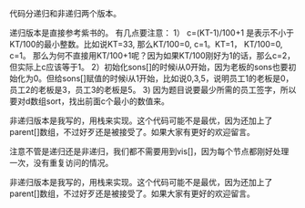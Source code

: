代码分递归和非递归两个版本。

递归版本是直接参考紫书的。
有几点要注意：
1） c=(KT-1)/100+1 是表示不小于KT/100的最小整数。比如说KT=33, 那么KT/100=0, c=1。KT=1， KT/100=0, c=1。
那么为何不直接用KT/100+1呢？因为如果KT/100刚好为1的话，那么c=2，但实际上c应该等于1。
2）初始化sons[]的时候i从0开始，因为老板的sons也要初始化为0。但给sons[]赋值的时候i从1开始，比如说0,3,5，说明员工1的老板是0，员工2的老板是3，员工3的老板是5。
3) 因为题目说要最少所需的员工签字，所以要对d数组sort，找出前面c个最小的数值来。

非递归版本是我写的，用栈来实现。这个代码可能不是最优，因为还加上了parent[]数组，不过好歹还是被接受了。如果大家有更好的欢迎留言。

注意不管是递归还是非递归，我们都不需要用到vis[]，因为每个节点都刚好处理一次，没有重复访问的情况。






非递归版本是我写的，用栈来实现。这个代码可能不是最优，因为还加上了parent[]数组，不过好歹还是被接受了。如果大家有更好的欢迎留言。